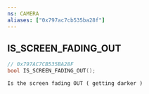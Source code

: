 ```yaml
---
ns: CAMERA
aliases: ["0x797ac7cb535ba28f"]
---
```

## IS_SCREEN_FADING_OUT

```c
// 0x797AC7CB535BA28F
bool IS_SCREEN_FADING_OUT();
```

```
Is the screen fading OUT ( getting darker )
```
